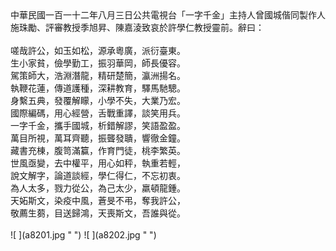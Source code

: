 <!--祭文(季旭昇)--!>

中華民國一百一十二年八月三日公共電視台「一字千金」主持人曾國城偕同製作人施珠勵、評審教授季旭昇、陳嘉淩致哀於許學仁教授靈前。辭曰：<br><br>

嗟哉許公，如玉如松，源承粵廣，派衍臺東。<br>
生小家貧，儉學勤工，振羽華岡，師長優容。<br>
駕策師大，浩淵潛龍，精研楚簡，瀛洲揚名。<br>
執鞭花蓮，傳道護種，深耕教育，驛馬馳驄。<br>
身繫五典，發覆解矇，小學不失，大業乃宏。<br>
國際編碼，用心經營，舌戰重譯，談笑用兵。<br>
一字千金，攜手國城，析錯解謬，笑語盈盈。<br>
萬目所視，萬耳齊聽，振聾發聵，響徹金鐘。<br>
藏書充棟，腹笥滿籯，作育門徒，桃李繁英。<br>
世風亟變，去中權平，用心如秤，執重若輕，<br>
說文解字，論道談經，學仁得仁，不忘初衷。<br>
為人太多，戮力從公，為己太少，羸頓龍鍾。<br>
天妬斯文，染疫中風，蒼旻不弔，奪我許公，<br>
敬薦生蒭，目送歸鴻，天喪斯文，吾誰與從。<br><br>

![ ](a8201.jpg " ")
![ ](a8202.jpg " ")